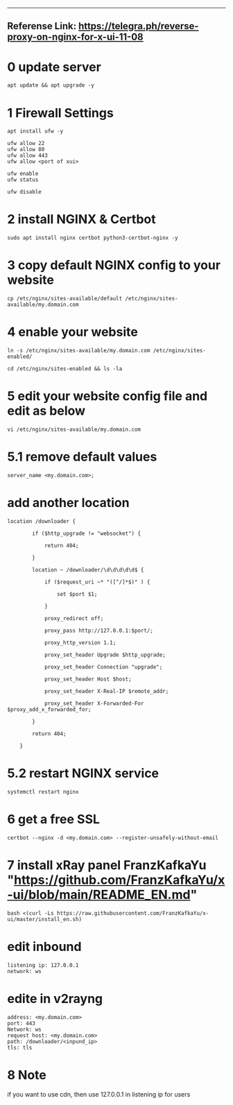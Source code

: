 
--------------------------------------------------------------------------
Referense Link: https://telegra.ph/reverse-proxy-on-nginx-for-x-ui-11-08
--------------------------------------------------------------------------

# 0 update server
```console
apt update && apt upgrade -y
```	

# 1 Firewall Settings
```console
apt install ufw -y
```

```console
ufw allow 22
ufw allow 80
ufw allow 443
ufw allow <port of xui>
```


```console
ufw enable
ufw status
```

```console
ufw disable
```

# 2 install NGINX & Certbot
```console
sudo apt install nginx certbot python3-certbot-nginx -y
```

# 3 copy default NGINX config to your website
```console
cp /etc/nginx/sites-available/default /etc/nginx/sites-available/my.domain.com
```

# 4 enable your website 
```console
ln -s /etc/nginx/sites-available/my.domain.com /etc/nginx/sites-enabled/
```


```console
cd /etc/nginx/sites-enabled && ls -la
```

# 5 edit your website config file and edit as below
```console
vi /etc/nginx/sites-available/my.domain.com
```

# 5.1 remove default values  
```
server_name <my.domain.com>;
```

# add another location
```console
location /downloader {

        if ($http_upgrade != "websocket") {

            return 404;

        }

        location ~ /downloader/\d\d\d\d\d$ {

            if ($request_uri ~* "([^/]*$)" ) {

                set $port $1;

            }

            proxy_redirect off;

            proxy_pass http://127.0.0.1:$port/;

            proxy_http_version 1.1;

            proxy_set_header Upgrade $http_upgrade;

            proxy_set_header Connection "upgrade";

            proxy_set_header Host $host;

            proxy_set_header X-Real-IP $remote_addr;

            proxy_set_header X-Forwarded-For $proxy_add_x_forwarded_for;

        }

        return 404;

    }
```

# 5.2 restart NGINX service	
```console
systemctl restart nginx
```

# 6 get a free SSL 
```console
certbot --nginx -d <my.domain.com> --register-unsafely-without-email
```

# 7 install xRay panel FranzKafkaYu "https://github.com/FranzKafkaYu/x-ui/blob/main/README_EN.md"
```console
bash <(curl -Ls https://raw.githubusercontent.com/FranzKafkaYu/x-ui/master/install_en.sh)
```

# edit inbound
```console
listening ip: 127.0.0.1
network: ws
```

# edite in v2rayng
```console
address: <my.domain.com>
port: 443
Network: ws
request host: <my.domain.com>
path: /downloader/<inpund_ip>
tls: tls
```


# 8 Note
if you want to use cdn, then use 127.0.0.1 in listening ip for users

